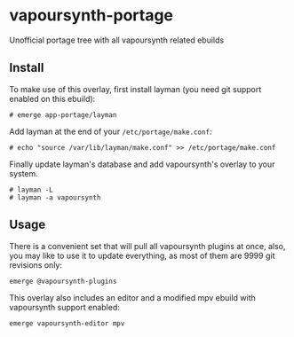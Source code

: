 # vapoursynth-portage
Unofficial portage tree with all vapoursynth related ebuilds

Install
-------
To make use of this overlay, first install layman (you need git support enabled on this ebuild):
```
# emerge app-portage/layman
```
Add layman at the end of your ```/etc/portage/make.conf```:
```
# echo "source /var/lib/layman/make.conf" >> /etc/portage/make.conf
```
Finally update layman's database and add vapoursynth's overlay to your system.
```
# layman -L
# layman -a vapoursynth
```

Usage
-----
There is a convenient set that will pull all vapoursynth plugins at once, also, you may like to use it to update everything, as most of them are 9999 git revisions only:
```
emerge @vapoursynth-plugins
```

This overlay also includes an editor and a modified mpv ebuild with vapoursynth support enabled:
```
emerge vapoursynth-editor mpv
```
